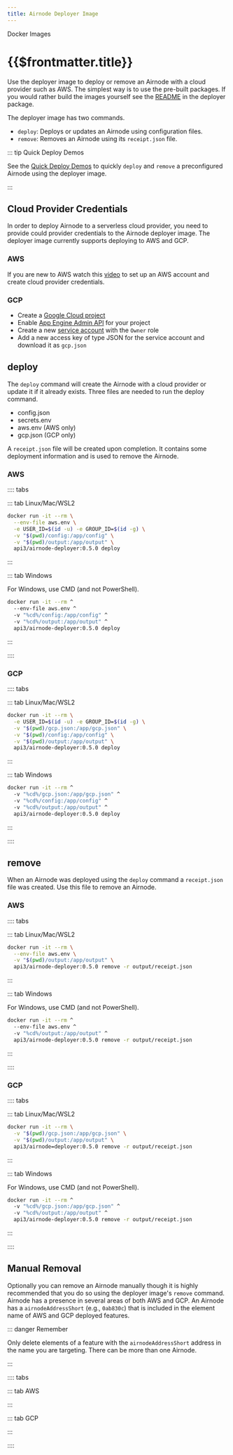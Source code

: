 ```yaml
---
title: Airnode Deployer Image
---
```


<TitleSpan>Docker Images</TitleSpan>

# {{$frontmatter.title}}

<VersionWarning/>

<TocHeader />
<TOC class="table-of-contents" :include-level="[2,3]" />

Use the deployer image to deploy or remove an Airnode with a cloud provider such
as AWS. The simplest way is to use the pre-built packages. If you would rather
build the images yourself see the
[README](https://github.com/api3dao/airnode/tree/v0.4/packages/airnode-deployer/docker)
in the deployer package.

The deployer image has two commands.

- `deploy`: Deploys or updates an Airnode using configuration files.
- `remove`: Removes an Airnode using its `receipt.json` file.

::: tip Quick Deploy Demos

See the [Quick Deploy Demos](../tutorial/) to quickly `deploy` and `remove` a
preconfigured Airnode using the deployer image.

:::

## Cloud Provider Credentials

In order to deploy Airnode to a serverless cloud provider, you need to provide
could provider credentials to the Airnode deployer image. The deployer image
currently supports deploying to AWS and GCP.

### AWS

If you are new to AWS watch this
[video](https://www.youtube.com/watch?v=KngM5bfpttA) to set up an AWS account
and create cloud provider credentials.

### GCP

- Create a
  [Google Cloud project](https://cloud.google.com/resource-manager/docs/creating-managing-projects)
- Enable
  [App Engine Admin API](https://console.cloud.google.com/apis/library/appengine.googleapis.com)
  for your project
- Create a new
  [service account](https://console.cloud.google.com/iam-admin/serviceaccounts)
  with the `Owner` role
- Add a new access key of type JSON for the service account and download it as
  `gcp.json`

## deploy

The `deploy` command will create the Airnode with a cloud provider or update it
if it already exists. Three files are needed to run the deploy command.

- config.json
- secrets.env
- aws.env (AWS only)
- gcp.json (GCP only)

A `receipt.json` file will be created upon completion. It contains some
deployment information and is used to remove the Airnode.

<!-- Use of .html below is intended. -->
<airnode-WarningSimultaneousDeployments removeLink="./deployer-image.html#manual-removal"/>

<airnode-DeployerPermissionsWarning/>

### AWS

:::: tabs

::: tab Linux/Mac/WSL2

```sh
docker run -it --rm \
  --env-file aws.env \
  -e USER_ID=$(id -u) -e GROUP_ID=$(id -g) \
  -v "$(pwd)/config:/app/config" \
  -v "$(pwd)/output:/app/output" \
  api3/airnode-deployer:0.5.0 deploy
```

:::

::: tab Windows

For Windows, use CMD (and not PowerShell).

```sh
docker run -it --rm ^
  --env-file aws.env ^
  -v "%cd%/config:/app/config" ^
  -v "%cd%/output:/app/output" ^
  api3/airnode-deployer:0.5.0 deploy
```

:::

::::

### GCP

:::: tabs

::: tab Linux/Mac/WSL2

```sh
docker run -it --rm \
  -e USER_ID=$(id -u) -e GROUP_ID=$(id -g) \
  -v "$(pwd)/gcp.json:/app/gcp.json" \
  -v "$(pwd)/config:/app/config" \
  -v "$(pwd)/output:/app/output" \
  api3/airnode-deployer:0.5.0 deploy
```

:::

::: tab Windows

```sh
docker run -it --rm ^
  -v "%cd%/gcp.json:/app/gcp.json" ^
  -v "%cd%/config:/app/config" ^
  -v "%cd%/output:/app/output" ^
  api3/airnode-deployer:0.5.0 deploy
```

:::

::::

## remove

When an Airnode was deployed using the `deploy` command a `receipt.json` file
was created. Use this file to remove an Airnode.

### AWS

:::: tabs

::: tab Linux/Mac/WSL2

```sh
docker run -it --rm \
  --env-file aws.env \
  -v "$(pwd)/output:/app/output" \
  api3/airnode-deployer:0.5.0 remove -r output/receipt.json
```

:::

::: tab Windows

For Windows, use CMD (and not PowerShell).

```sh
docker run -it --rm ^
  --env-file aws.env ^
  -v "%cd%/output:/app/output" ^
  api3/airnode-deployer:0.5.0 remove -r output/receipt.json
```

:::

::::

### GCP

:::: tabs

::: tab Linux/Mac/WSL2

```sh
docker run -it --rm \
  -v "$(pwd)/gcp.json:/app/gcp.json" \
  -v "$(pwd)/output:/app/output" \
  api3/airnode=deployer:0.5.0 remove -r output/receipt.json
```

:::

::: tab Windows

For Windows, use CMD (and not PowerShell).

```sh
docker run -it --rm ^
  -v "%cd%/gcp.json:/app/gcp.json" ^
  -v "%cd%/output:/app/output" ^
  api3/airnode-deployer:0.5.0 remove -r output/receipt.json
```

:::

::::

## Manual Removal

Optionally you can remove an Airnode manually though it is highly recommended
that you do so using the deployer image's `remove` command. Airnode has a
presence in several areas of both AWS and GCP. An Airnode has a
`airnodeAddressShort` (e.g., `0ab830c`) that is included in the element name of
AWS and GCP deployed features.

::: danger Remember

Only delete elements of a feature with the `airnodeAddressShort` address in the
name you are targeting. There can be more than one Airnode.

:::

:::: tabs

::: tab AWS

<DeleteAirnodeAws />

:::

::: tab GCP

<DeleteAirnodeGcp />
:::

::::
